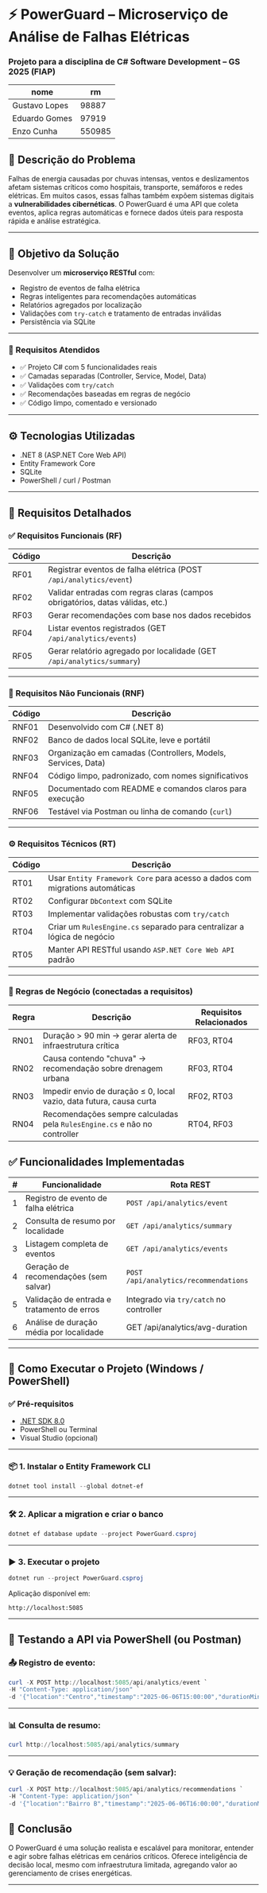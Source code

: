 # ⚡ PowerGuard – Microserviço de Análise de Falhas Elétricas

### Projeto para a disciplina de **C# Software Development – GS 2025 (FIAP)**

| nome          | rm     |
| ------------- | ------ |
| Gustavo Lopes | 98887  |
| Eduardo Gomes | 97919  |
| Enzo Cunha    | 550985 |

## 📌 Descrição do Problema

Falhas de energia causadas por chuvas intensas, ventos e deslizamentos afetam sistemas críticos como hospitais, transporte, semáforos e redes elétricas. Em muitos casos, essas falhas também expõem sistemas digitais a **vulnerabilidades cibernéticas**. O PowerGuard é uma API que coleta eventos, aplica regras automáticas e fornece dados úteis para resposta rápida e análise estratégica.

---

## 🎯 Objetivo da Solução

Desenvolver um **microserviço RESTful** com:

- Registro de eventos de falha elétrica
- Regras inteligentes para recomendações automáticas
- Relatórios agregados por localização
- Validações com `try-catch` e tratamento de entradas inválidas
- Persistência via SQLite

---

### 📐 Requisitos Atendidos

- ✅ Projeto C# com 5 funcionalidades reais
- ✅ Camadas separadas (Controller, Service, Model, Data)
- ✅ Validações com `try/catch`
- ✅ Recomendações baseadas em regras de negócio
- ✅ Código limpo, comentado e versionado

---

## ⚙ Tecnologias Utilizadas

- .NET 8 (ASP.NET Core Web API)
- Entity Framework Core
- SQLite
- PowerShell / curl / Postman

---

## 🧾 Requisitos Detalhados

### ✅ Requisitos Funcionais (RF)

| Código | Descrição                                                                     |
| ------ | ----------------------------------------------------------------------------- |
| RF01   | Registrar eventos de falha elétrica (POST `/api/analytics/event`)             |
| RF02   | Validar entradas com regras claras (campos obrigatórios, datas válidas, etc.) |
| RF03   | Gerar recomendações com base nos dados recebidos                              |
| RF04   | Listar eventos registrados (GET `/api/analytics/events`)                      |
| RF05   | Gerar relatório agregado por localidade (GET `/api/analytics/summary`)        |

---

### 🚫 Requisitos Não Funcionais (RNF)

| Código | Descrição                                                    |
| ------ | ------------------------------------------------------------ |
| RNF01  | Desenvolvido com C# (.NET 8)                                 |
| RNF02  | Banco de dados local SQLite, leve e portátil                 |
| RNF03  | Organização em camadas (Controllers, Models, Services, Data) |
| RNF04  | Código limpo, padronizado, com nomes significativos          |
| RNF05  | Documentado com README e comandos claros para execução       |
| RNF06  | Testável via Postman ou linha de comando (`curl`)            |

---

### ⚙ Requisitos Técnicos (RT)

| Código | Descrição                                                                   |
| ------ | --------------------------------------------------------------------------- |
| RT01   | Usar `Entity Framework Core` para acesso a dados com migrations automáticas |
| RT02   | Configurar `DbContext` com SQLite                                           |
| RT03   | Implementar validações robustas com `try/catch`                             |
| RT04   | Criar um `RulesEngine.cs` separado para centralizar a lógica de negócio     |
| RT05   | Manter API RESTful usando `ASP.NET Core Web API` padrão                     |

---

### 🧠 Regras de Negócio (conectadas a requisitos)

| Regra | Descrição                                                                 | Requisitos Relacionados |
| ----- | ------------------------------------------------------------------------- | ----------------------- |
| RN01  | Duração > 90 min → gerar alerta de infraestrutura crítica                 | RF03, RT04              |
| RN02  | Causa contendo "chuva" → recomendação sobre drenagem urbana               | RF03, RT04              |
| RN03  | Impedir envio de duração ≤ 0, local vazio, data futura, causa curta       | RF02, RT03              |
| RN04  | Recomendações sempre calculadas pela `RulesEngine.cs` e não no controller | RT04, RF03              |

## ✅ Funcionalidades Implementadas

| #   | Funcionalidade                             | Rota REST                               |
| --- | ------------------------------------------ | --------------------------------------- |
| 1   | Registro de evento de falha elétrica       | `POST /api/analytics/event`             |
| 2   | Consulta de resumo por localidade          | `GET /api/analytics/summary`            |
| 3   | Listagem completa de eventos               | `GET /api/analytics/events`             |
| 4   | Geração de recomendações (sem salvar)      | `POST /api/analytics/recommendations`   |
| 5   | Validação de entrada e tratamento de erros | Integrado via `try/catch` no controller |
| 6   | Análise de duração média por localidade    | GET /api/analytics/avg-duration         |

---

## 🚀 Como Executar o Projeto (Windows / PowerShell)

### ✅ Pré-requisitos

- [.NET SDK 8.0](https://dotnet.microsoft.com/en-us/download/dotnet/8.0)
- PowerShell ou Terminal
- Visual Studio (opcional)

---

### 📦 1. Instalar o Entity Framework CLI

```powershell
dotnet tool install --global dotnet-ef
```

---

### 🛠 2. Aplicar a migration e criar o banco

```powershell
dotnet ef database update --project PowerGuard.csproj
```

---

### ▶️ 3. Executar o projeto

```powershell
dotnet run --project PowerGuard.csproj
```

Aplicação disponível em:

```
http://localhost:5085
```

---

## 🔬 Testando a API via PowerShell (ou Postman)

### 📤 Registro de evento:

```powershell
curl -X POST http://localhost:5085/api/analytics/event `
-H "Content-Type: application/json" `
-d '{"location":"Centro","timestamp":"2025-06-06T15:00:00","durationMinutes":120,"cause":"Chuva forte","damage":"Transformador queimado"}'
```

---

### 📊 Consulta de resumo:

```powershell
curl http://localhost:5085/api/analytics/summary
```

---

### 💡 Geração de recomendação (sem salvar):

```powershell
curl -X POST http://localhost:5085/api/analytics/recommendations `
-H "Content-Type: application/json" `
-d '{"location":"Bairro B","timestamp":"2025-06-06T16:00:00","durationMinutes":100,"cause":"Vento","damage":"Poste danificado"}'
```

## 📢 Conclusão

O PowerGuard é uma solução realista e escalável para monitorar, entender e agir sobre falhas elétricas em cenários críticos. Oferece inteligência de decisão local, mesmo com infraestrutura limitada, agregando valor ao gerenciamento de crises energéticas.

---
